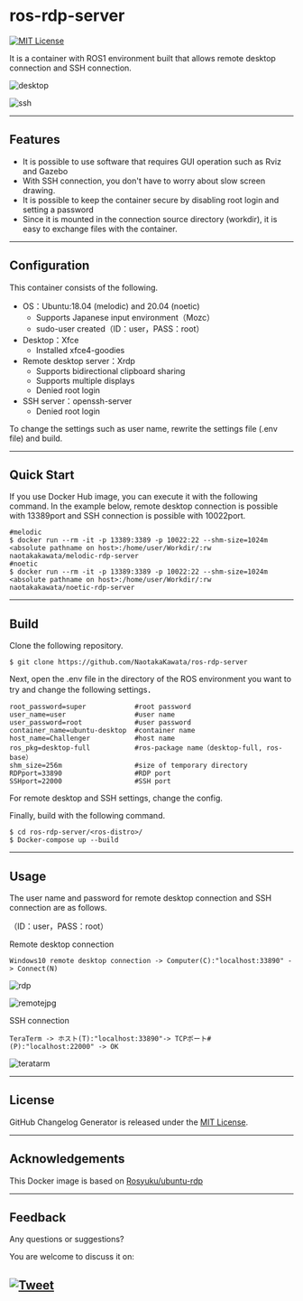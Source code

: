# ros-rdp-server

[![MIT License](http://img.shields.io/badge/license-MIT-blue.svg?style=flat)](LICENSE)

It is a container with ROS1 environment built that allows remote desktop connection and SSH connection.

![desktop](https://user-images.githubusercontent.com/38690306/116877481-f7d59000-ac58-11eb-9366-5ac28b5d33a2.jpg)

![ssh](https://user-images.githubusercontent.com/38690306/116877708-3ff4b280-ac59-11eb-9984-132d21b2ce3c.jpg)

---

## Features
- It is possible to use software that requires GUI operation such as Rviz and Gazebo
- With SSH connection, you don't have to worry about slow screen drawing.
- It is possible to keep the container secure by disabling root login and setting a password
- Since it is mounted in the connection source directory (workdir), it is easy to exchange files with the container.

---

## Configuration
This container consists of the following.  
- OS：Ubuntu:18.04 (melodic) and 20.04 (noetic)
  - Supports Japanese input environment（Mozc）
  - sudo-user created（ID：user，PASS：root）
- Desktop：Xfce
  - Installed xfce4-goodies
- Remote desktop server：Xrdp
  - Supports bidirectional clipboard sharing
  - Supports multiple displays
  - Denied root login
- SSH server：openssh-server
  - Denied root login

To change the settings such as user name, rewrite the settings file (.env file) and build.

---

## Quick Start
If you use Docker Hub image, you can execute it with the following command.
In the example below, remote desktop connection is possible with 13389port and SSH connection is possible with 10022port.
```
#melodic
$ docker run --rm -it -p 13389:3389 -p 10022:22 --shm-size=1024m <absolute pathname on host>:/home/user/Workdir/:rw naotakakawata/melodic-rdp-server
#noetic
$ docker run --rm -it -p 13389:3389 -p 10022:22 --shm-size=1024m <absolute pathname on host>:/home/user/Workdir/:rw naotakakawata/noetic-rdp-server
```

---

## Build
Clone the following repository.
```
$ git clone https://github.com/NaotakaKawata/ros-rdp-server
```
Next, open the .env file in the directory of the ROS environment you want to try and change the following settings．
```
root_password=super            #root password
user_name=user                 #user name
user_password=root             #user password
container_name=ubuntu-desktop  #container name
host_name=Challenger           #host name
ros_pkg=desktop-full           #ros-package name（desktop-full, ros-base）
shm_size=256m                  #size of temporary directory
RDPport=33890                  #RDP port
SSHport=22000                  #SSH port
```

For remote desktop and SSH settings, change the config.

Finally, build with the following command.
```
$ cd ros-rdp-server/<ros-distro>/
$ Docker-compose up --build
```

---

## Usage
The user name and password for remote desktop connection and SSH connection are as follows.

（ID：user，PASS：root）

Remote desktop connection
```
Windows10 remote desktop connection -> Computer(C):"localhost:33890" -> Connect(N)
```

![rdp](https://user-images.githubusercontent.com/38690306/116878198-fb1d4b80-ac59-11eb-932b-e04493890287.jpg)

![remotejpg](https://user-images.githubusercontent.com/38690306/116873764-2c464d80-ac53-11eb-8b79-7b1da9f1b4af.jpg)

SSH connection
```
TeraTerm -> ホスト(T):"localhost:33890"-> TCPポート#(P):"localhost:22000" -> OK
```
![teratarm](https://user-images.githubusercontent.com/38690306/116877859-73374180-ac59-11eb-833d-4aa29d23feb1.jpg)

---

## License
GitHub Changelog Generator is released under the [MIT License](http://www.opensource.org/licenses/MIT).

---

## Acknowledgements
This Docker image is based on [Rosyuku/ubuntu-rdp](https://github.com/Rosyuku/ubuntu-rdp)

---

## Feedback 
Any questions or suggestions?

You are welcome to discuss it on:

[![Tweet](https://img.shields.io/twitter/url/http/shields.io.svg?style=social)](https://twitter.com/dancing_nanachi)
---